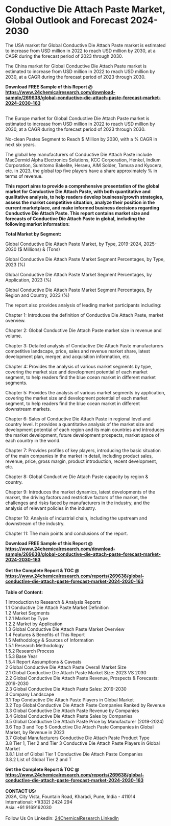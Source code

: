 <h1>Conductive Die Attach Paste Market, Global Outlook and Forecast 2024-2030</h1><p>The USA market for Global Conductive Die Attach Paste market is estimated to increase from USD million in 2022 to reach USD million by 2030, at a CAGR during the forecast period of 2023 through 2030.</p><p>
</p><p>The China market for Global Conductive Die Attach Paste market is estimated to increase from USD million in 2022 to reach USD million by 2030, at a CAGR during the forecast period of 2023 through 2030.</p><div><b>Download FREE Sample of this Report @ 
            <a href="https://www.24chemicalresearch.com/download-sample/269638/global-conductive-die-attach-paste-forecast-market-2024-2030-163">
            https://www.24chemicalresearch.com/download-sample/269638/global-conductive-die-attach-paste-forecast-market-2024-2030-163</a></b></div><br><p>
</p><p>The Europe market for Global Conductive Die Attach Paste market is estimated to increase from USD million in 2022 to reach USD million by 2030, at a CAGR during the forecast period of 2023 through 2030.</p><p>
No-clean Pastes Segment to Reach $ Million by 2030, with a % CAGR in next six years.</p><p>
The global key manufacturers of Conductive Die Attach Paste include MacDermid Alpha Electronics Solutions, KCC Corporation, Henkel, Indium Corporation, Sumitomo Bakelite, Heraeu, AIM Solder, Tamura and Kyocera, etc. in 2023, the global top five players have a share approximately % in terms of revenue.</p><p>
<strong>This report aims to provide a comprehensive presentation of the global market for Conductive Die Attach Paste, with both quantitative and qualitative analysis, to help readers develop business/growth strategies, assess the market competitive situation, analyze their position in the current marketplace, and make informed business decisions regarding Conductive Die Attach Paste. This report contains market size and forecasts of Conductive Die Attach Paste in global, including the following market information:</strong></p><p>
</p><p>
<strong>Total Market by Segment:</strong></p><p>
Global Conductive Die Attach Paste Market, by Type, 2019-2024, 2025-2030 ($ Millions) &amp; (Tons)</p><p>
Global Conductive Die Attach Paste Market Segment Percentages, by Type, 2023 (%)</p><p>
</p><p>
Global Conductive Die Attach Paste Market Segment Percentages, by Application, 2023 (%)</p><p>
</p><p>
Global Conductive Die Attach Paste Market Segment Percentages, By Region and Country, 2023 (%)</p><p>
</p><p>
The report also provides analysis of leading market participants including:</p><p>
</p><p>
</p><p>
Chapter 1: Introduces the definition of Conductive Die Attach Paste, market overview.</p><p>
Chapter 2: Global Conductive Die Attach Paste market size in revenue and volume.</p><p>
Chapter 3: Detailed analysis of Conductive Die Attach Paste manufacturers competitive landscape, price, sales and revenue market share, latest development plan, merger, and acquisition information, etc.</p><p>
Chapter 4: Provides the analysis of various market segments by type, covering the market size and development potential of each market segment, to help readers find the blue ocean market in different market segments.</p><p>
Chapter 5: Provides the analysis of various market segments by application, covering the market size and development potential of each market segment, to help readers find the blue ocean market in different downstream markets.</p><p>
Chapter 6: Sales of Conductive Die Attach Paste in regional level and country level. It provides a quantitative analysis of the market size and development potential of each region and its main countries and introduces the market development, future development prospects, market space of each country in the world.</p><p>
Chapter 7: Provides profiles of key players, introducing the basic situation of the main companies in the market in detail, including product sales, revenue, price, gross margin, product introduction, recent development, etc.</p><p>
Chapter 8: Global Conductive Die Attach Paste capacity by region &amp; country.</p><p>
Chapter 9: Introduces the market dynamics, latest developments of the market, the driving factors and restrictive factors of the market, the challenges and risks faced by manufacturers in the industry, and the analysis of relevant policies in the industry.</p><p>
Chapter 10: Analysis of industrial chain, including the upstream and downstream of the industry.</p><p>
Chapter 11: The main points and conclusions of the report.</p><div><b>Download FREE Sample of this Report @ 
            <a href="https://www.24chemicalresearch.com/download-sample/269638/global-conductive-die-attach-paste-forecast-market-2024-2030-163">
            https://www.24chemicalresearch.com/download-sample/269638/global-conductive-die-attach-paste-forecast-market-2024-2030-163</a></b></div><br><div><b>Get the Complete Report & TOC @ 
            <a href="https://www.24chemicalresearch.com/reports/269638/global-conductive-die-attach-paste-forecast-market-2024-2030-163">
            https://www.24chemicalresearch.com/reports/269638/global-conductive-die-attach-paste-forecast-market-2024-2030-163</a></b></div><br>
            <b>Table of Content:</b><p>1 Introduction to Research & Analysis Reports<br />
    1.1 Conductive Die Attach Paste Market Definition<br />
    1.2 Market Segments<br />
        1.2.1 Market by Type<br />
        1.2.2 Market by Application<br />
    1.3 Global Conductive Die Attach Paste Market Overview<br />
    1.4 Features & Benefits of This Report<br />
    1.5 Methodology & Sources of Information<br />
        1.5.1 Research Methodology<br />
        1.5.2 Research Process<br />
        1.5.3 Base Year<br />
        1.5.4 Report Assumptions & Caveats<br />
2 Global Conductive Die Attach Paste Overall Market Size<br />
    2.1 Global Conductive Die Attach Paste Market Size: 2023 VS 2030<br />
    2.2 Global Conductive Die Attach Paste Revenue, Prospects & Forecasts: 2019-2030<br />
    2.3 Global Conductive Die Attach Paste Sales: 2019-2030<br />
3 Company Landscape<br />
    3.1 Top Conductive Die Attach Paste Players in Global Market<br />
    3.2 Top Global Conductive Die Attach Paste Companies Ranked by Revenue<br />
    3.3 Global Conductive Die Attach Paste Revenue by Companies<br />
    3.4 Global Conductive Die Attach Paste Sales by Companies<br />
    3.5 Global Conductive Die Attach Paste Price by Manufacturer (2019-2024)<br />
    3.6 Top 3 and Top 5 Conductive Die Attach Paste Companies in Global Market, by Revenue in 2023<br />
    3.7 Global Manufacturers Conductive Die Attach Paste Product Type<br />
    3.8 Tier 1, Tier 2 and Tier 3 Conductive Die Attach Paste Players in Global Market<br />
        3.8.1 List of Global Tier 1 Conductive Die Attach Paste Companies<br />
        3.8.2 List of Global Tier 2 and T</p><div><b>Get the Complete Report & TOC @ 
            <a href="https://www.24chemicalresearch.com/reports/269638/global-conductive-die-attach-paste-forecast-market-2024-2030-163">
            https://www.24chemicalresearch.com/reports/269638/global-conductive-die-attach-paste-forecast-market-2024-2030-163</a></b></div><br><b>CONTACT US:</b><br>
            203A, City Vista, Fountain Road, Kharadi, Pune, India - 411014<br>
            International: +1(332) 2424 294<br>
            Asia: +91 9169162030 <br><br>
            Follow Us On LinkedIn: <a href="https://www.linkedin.com/company/24chemicalresearch/">24ChemicalResearch LinkedIn</a>